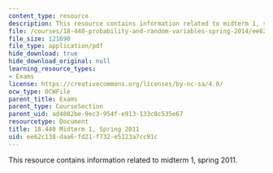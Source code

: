 ```yaml
---
content_type: resource
description: This resource contains information related to midterm 1, spring 2011.
file: /courses/18-440-probability-and-random-variables-spring-2014/ee62c138daa6fd21f732e5123a7cc91c_MIT18_440S14_mid1_2011.pdf
file_size: 121690
file_type: application/pdf
hide_download: true
hide_download_original: null
learning_resource_types:
- Exams
license: https://creativecommons.org/licenses/by-nc-sa/4.0/
ocw_type: OCWFile
parent_title: Exams
parent_type: CourseSection
parent_uid: ad4082be-9ec3-954f-e913-133c8c535e67
resourcetype: Document
title: 18.440 Midterm 1, Spring 2011
uid: ee62c138-daa6-fd21-f732-e5123a7cc91c
---
```

This resource contains information related to midterm 1, spring 2011.